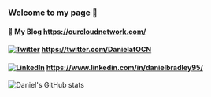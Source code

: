### Welcome to my page :wave:

#### :open_book:	My Blog https://ourcloudnetwork.com/

<!-- Icons -->

[1.2]: https://imgur.com/GrtQukH.png (twitter icon)
[1.3]: https://imgur.com/LxyNXyN.png (Linkedin icon)


<!-- Social Media Links -->

[1]: https://twitter.com/DanielatOCN
[2]: https://www.linkedin.com/in/danielbradley95/

#### [![Twitter][1.2]][1] https://twitter.com/DanielatOCN
#### [![LinkedIn][1.3]][2] https://www.linkedin.com/in/danielbradley95/

![Daniel's GitHub stats](https://github-readme-stats.vercel.app/api?username=danielbradley1&show_icons=true&theme=radical)
